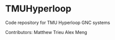 # TMUHyperloop
Code repository for TMU Hyperloop GNC systems

Contributors:
Matthew Trieu
Alex Meng

